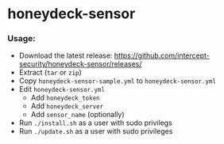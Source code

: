 # honeydeck-sensor

### Usage:
- Download the latest release: https://github.com/intercept-security/honeydeck-sensor/releases/
- Extract (`tar` or `zip`)
- Copy `honeydeck-sensor-sample.yml` to `honeydeck-sensor.yml`
- Edit `honeydeck-sensor.yml`
  - Add `honeydeck_token`
  - Add `honeydeck_server`
  - Add `sensor_name` (optionally)
- Run `./install.sh` as a user with sudo privilegs
- Run `./update.sh` as a user with sudo privileges
